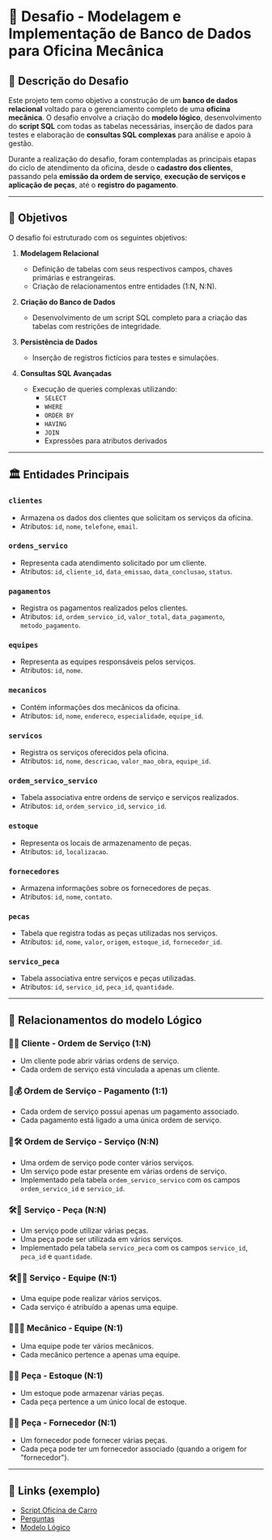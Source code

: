 # 🚗 Desafio - Modelagem e Implementação de Banco de Dados para Oficina Mecânica

## 📌 Descrição do Desafio

Este projeto tem como objetivo a construção de um **banco de dados relacional** voltado para o gerenciamento completo de uma **oficina mecânica**. O desafio envolve a criação do **modelo lógico**, desenvolvimento do **script SQL** com todas as tabelas necessárias, inserção de dados para testes e elaboração de **consultas SQL complexas** para análise e apoio à gestão.

Durante a realização do desafio, foram contempladas as principais etapas do ciclo de atendimento da oficina, desde o **cadastro dos clientes**, passando pela **emissão da ordem de serviço**, **execução de serviços e aplicação de peças**, até o **registro do pagamento**.

---

## 🎯 Objetivos

O desafio foi estruturado com os seguintes objetivos:

1. **Modelagem Relacional**
   - Definição de tabelas com seus respectivos campos, chaves primárias e estrangeiras.
   - Criação de relacionamentos entre entidades (1:N, N:N).

2. **Criação do Banco de Dados**
   - Desenvolvimento de um script SQL completo para a criação das tabelas com restrições de integridade.

3. **Persistência de Dados**
   - Inserção de registros fictícios para testes e simulações.

4. **Consultas SQL Avançadas**
   - Execução de queries complexas utilizando:
     - `SELECT`
     - `WHERE`
     - `ORDER BY`
     - `HAVING`
     - `JOIN`
     - Expressões para atributos derivados
---

## 🏛️ Entidades Principais

### `clientes`
- Armazena os dados dos clientes que solicitam os serviços da oficina.
- Atributos: `id`, `nome`, `telefone`, `email`.

### `ordens_servico`
- Representa cada atendimento solicitado por um cliente.
- Atributos: `id`, `cliente_id`, `data_emissao`, `data_conclusao`, `status`.

### `pagamentos`
- Registra os pagamentos realizados pelos clientes.
- Atributos: `id`, `ordem_servico_id`, `valor_total`, `data_pagamento`, `metodo_pagamento`.

### `equipes`
- Representa as equipes responsáveis pelos serviços.
- Atributos: `id`, `nome`.

### `mecanicos`
- Contém informações dos mecânicos da oficina.
- Atributos: `id`, `nome`, `endereco`, `especialidade`, `equipe_id`.

### `servicos`
- Registra os serviços oferecidos pela oficina.
- Atributos: `id`, `nome`, `descricao`, `valor_mao_obra`, `equipe_id`.

### `ordem_servico_servico`
- Tabela associativa entre ordens de serviço e serviços realizados.
- Atributos: `id`, `ordem_servico_id`, `servico_id`.

### `estoque`
- Representa os locais de armazenamento de peças.
- Atributos: `id`, `localizacao`.

### `fornecedores`
- Armazena informações sobre os fornecedores de peças.
- Atributos: `id`, `nome`, `contato`.

### `pecas`
- Tabela que registra todas as peças utilizadas nos serviços.
- Atributos: `id`, `nome`, `valor`, `origem`, `estoque_id`, `fornecedor_id`.

### `servico_peca`
- Tabela associativa entre serviços e peças utilizadas.
- Atributos: `id`, `servico_id`, `peca_id`, `quantidade`.

---

## 🔗 Relacionamentos do modelo Lógico

### 👤🧾 Cliente - Ordem de Serviço (1:N)
- Um cliente pode abrir várias ordens de serviço.
- Cada ordem de serviço está vinculada a apenas um cliente.

### 🧾💰 Ordem de Serviço - Pagamento (1:1)
- Cada ordem de serviço possui apenas um pagamento associado.
- Cada pagamento está ligado a uma única ordem de serviço.

### 🧾🛠️ Ordem de Serviço - Serviço (N:N)
- Uma ordem de serviço pode conter vários serviços.
- Um serviço pode estar presente em várias ordens de serviço.
- Implementado pela tabela `ordem_servico_servico` com os campos `ordem_servico_id` e `servico_id`.

### 🛠️🔧 Serviço - Peça (N:N)
- Um serviço pode utilizar várias peças.
- Uma peça pode ser utilizada em vários serviços.
- Implementado pela tabela `servico_peca` com os campos `servico_id`, `peca_id` e `quantidade`.

### 🛠️👨‍🔧 Serviço - Equipe (N:1)
- Uma equipe pode realizar vários serviços.
- Cada serviço é atribuído a apenas uma equipe.

### 👨‍🔧👥 Mecânico - Equipe (N:1)
- Uma equipe pode ter vários mecânicos.
- Cada mecânico pertence a apenas uma equipe.

### 🔧🏪 Peça - Estoque (N:1)
- Um estoque pode armazenar várias peças.
- Cada peça pertence a um único local de estoque.

### 🔧🏢 Peça - Fornecedor (N:1)
- Um fornecedor pode fornecer várias peças.
- Cada peça pode ter um fornecedor associado (quando a origem for "fornecedor").

---

## 🔗 Links (exemplo)

- [Script Oficina de Carro](https://github.com/lucasvsrosa/Bootcamp-Heineken/blob/main/Desafios/3.%20Construindo%20um%20Esquema%20Conceitual%20para%20Banco%20de%20dados/Script.md)
- [Perguntas](https://github.com/lucasvsrosa/Bootcamp-Heineken/blob/main/Desafios/5.%20%20Construa%20um%20Projeto%20L%C3%B3gico%20de%20Banco%20de%20Dados%20do%20Zero/Perguntas.md)
- [Modelo Lógico]()
